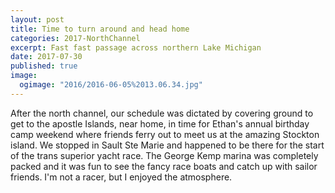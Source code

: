 ```yaml
---
layout: post
title: Time to turn around and head home
categories: 2017-NorthChannel
excerpt: Fast fast passage across northern Lake Michigan
date: 2017-07-30
published: true
image:
  ogimage: "2016/2016-06-05%2013.06.34.jpg"
---
```


After the north channel, our schedule was dictated by covering ground to get to the apostle Islands, near home, in time for Ethan's annual birthday camp weekend where friends ferry out to meet us at the amazing Stockton island. We stopped in Sault Ste Marie and happened to be there for the start of the trans superior yacht race. The George Kemp marina was completely packed and it was fun to see the fancy race boats and catch up with sailor friends. I'm not a racer, but I enjoyed the atmosphere.